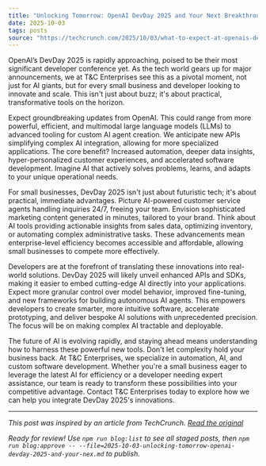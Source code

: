 ```yaml
---
title: "Unlocking Tomorrow: OpenAI DevDay 2025 and Your Next Breakthrough"
date: 2025-10-03
tags: posts
source: "https://techcrunch.com/2025/10/03/what-to-expect-at-openais-devday-2025-and-how-to-watch-it/"
---
```


OpenAI’s DevDay 2025 is rapidly approaching, poised to be their most significant developer conference yet. As the tech world gears up for major announcements, we at T&C Enterprises see this as a pivotal moment, not just for AI giants, but for every small business and developer looking to innovate and scale. This isn't just about buzz; it's about practical, transformative tools on the horizon.

Expect groundbreaking updates from OpenAI. This could range from more powerful, efficient, and multimodal large language models (LLMs) to advanced tooling for custom AI agent creation. We anticipate new APIs simplifying complex AI integration, allowing for more specialized applications. The core benefit? Increased automation, deeper data insights, hyper-personalized customer experiences, and accelerated software development. Imagine AI that actively solves problems, learns, and adapts to your unique operational needs.

For small businesses, DevDay 2025 isn't just about futuristic tech; it's about practical, immediate advantages. Picture AI-powered customer service agents handling inquiries 24/7, freeing your team. Envision sophisticated marketing content generated in minutes, tailored to your brand. Think about AI tools providing actionable insights from sales data, optimizing inventory, or automating complex administrative tasks. These advancements mean enterprise-level efficiency becomes accessible and affordable, allowing small businesses to compete more effectively.

Developers are at the forefront of translating these innovations into real-world solutions. DevDay 2025 will likely unveil enhanced APIs and SDKs, making it easier to embed cutting-edge AI directly into your applications. Expect more granular control over model behavior, improved fine-tuning, and new frameworks for building autonomous AI agents. This empowers developers to create smarter, more intuitive software, accelerate prototyping, and deliver bespoke AI solutions with unprecedented precision. The focus will be on making complex AI tractable and deployable.

The future of AI is evolving rapidly, and staying ahead means understanding how to harness these powerful new tools. Don't let complexity hold your business back. At T&C Enterprises, we specialize in automation, AI, and custom software development. Whether you're a small business eager to leverage the latest AI for efficiency or a developer needing expert assistance, our team is ready to transform these possibilities into your competitive advantage. Contact T&C Enterprises today to explore how we can help you integrate DevDay 2025's innovations. <!-- Remove title from body -->

---

*This post was inspired by an article from TechCrunch. [Read the original](https://techcrunch.com/2025/10/03/what-to-expect-at-openais-devday-2025-and-how-to-watch-it/)*

*Ready for review! Use `npm run blog:list` to see all staged posts, then `npm run blog:approve -- --file=2025-10-03-unlocking-tomorrow-openai-devday-2025-and-your-nex.md` to publish.*